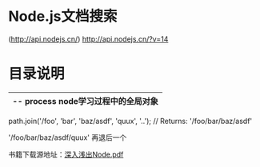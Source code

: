 # Node.js文档搜索
(http://api.nodejs.cn/)
http://api.nodejs.cn/?v=14

# 目录说明
|-- process node学习过程中的全局对象
  |--


  path.join('/foo', 'bar', 'baz/asdf', 'quux', '..');
// Returns: '/foo/bar/baz/asdf'

'/foo/bar/baz/asdf/quux' 再退后一个


书籍下载源地址：[深入浅出Node.pdf](https://www.infoq.cn/minibook/nodejs)